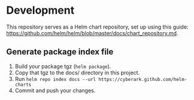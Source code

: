 # Development

This repository serves as a Helm chart repository, set up using this guide:
https://github.com/helm/helm/blob/master/docs/chart_repository.md.

## Generate package index file

1. Build your package tgz (`helm package`).
2. Copy that tgz to the docs/ directory in this project.
3. Run `helm repo index docs --url https://cyberark.github.com/helm-charts`
4. Commit and push your changes.
